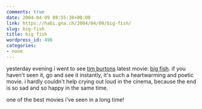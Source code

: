 ```yaml
---
comments: true
date: 2004-04-09 08:55:38+00:00
link: https://habi.gna.ch/2004/04/09/big-fish/
slug: big-fish
title: big fish
wordpress_id: 496
categories:
- none
---
```


yesterday evening i went to see [tim burtons](https://imdb.com/name/nm0000318/) latest movie: [big fish](http://imdb.com/title/tt0319061/). if you haven't seen it, go and see it instantly, it's such a heartwarming and poetic movie. i hardly couldn't help crying out loud in the cinema, because the end is so sad and so happy in the same time.

one of the best movies i've seen in a long time!
